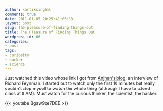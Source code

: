 ```yaml
---
author: kartiksinghal
comments: true
date: 2011-01-05 20:25:41+05:30
layout: post
slug: the-pleasure-of-finding-things-out
title: The Pleasure of Finding Things Out
wordpress_id: 66
categories:
- post
tags:
- curiosity
- hacker
- science
---
```


Just watched this video whose link I got from [Anjhan's blog](http://www.tuxmaniac.com/blog/2010/12/22/a-hackers-apology-keynote-at-foss-in-2010/), an interview of Richard Feynman. I started out to watch only the first 10 minutes but really couldn't stop myself to watch the whole thing (although I have to attend class at 8 AM). Must watch for the curious thinker, the scientist, the hacker.

{{< youtube Bgaw9qe7DEE >}}
